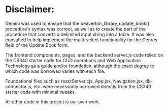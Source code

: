 # Disclaimer: 

Gemini was used to ensure that the beaverton_library_update_book() procedure's syntax was correct, as well as to create 
the part of the procedure that converts a delimited input string into a table. It was also consulted to help implement 
the multi-select functionality for the Genres field of the Update Book form.

The frontend components, pages, and the backend server.js code relied on the CS340 starter code for CUD operations
and Web Application Technology as a guide and/or foundation, although the exact degree to which code was borrowed 
varies with each file.

Foundational files such as reactServer.cjs, App.jsx, Navigation.jsx, db-connector.js, etc. were necessarily borrowed
directly from the CS340 starter code with minimal tweaks.

All other code in this project is our own work.
